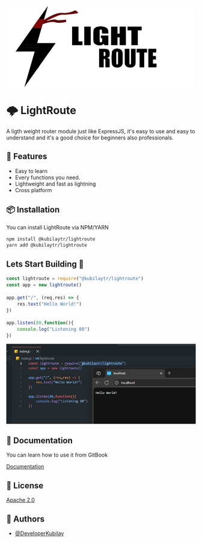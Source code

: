![Banner](https://raw.githubusercontent.com/DeveloperKubilay/lightroute/main/cdn/Logotextbanner.png)
# 🌩️ LightRoute

A ligth weight router module just like ExpressJS, it's easy to use and easy to understand and it's a good choice for beginners also professionals.

## 🗽 Features

- Easy to learn
- Every functions you need.
- Lightweight and fast as lightning
- Cross platform


## 📦 Installation

You can install LightRoute via NPM/YARN

```bash
npm install @kubilaytr/lightroute
yarn add @kubilaytr/lightroute
```

## Lets Start Building 🚀
```js
const lightroute = require("@kubilaytr/lightroute")
const app = new lightroute()

app.get("/", (req,res) => {
    res.text("Hello World!")
})

app.listen(80,function(){
    console.log("Listening 80")
})
```

![lightroute](https://raw.githubusercontent.com/DeveloperKubilay/lightroute/refs/heads/main/cdn/image.png)
    
## 🚀 Documentation
You can learn how to use it from GitBook

[Documentation](https://lightroute.gitbook.io/)


## 📰 License

[Apache 2.0](https://choosealicense.com/licenses/apache-2.0/)


## 🫅 Authors

- [@DeveloperKubilay](https://www.github.com/developerkubilay)
